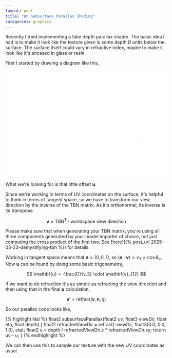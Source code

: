 ```yaml
---
layout: post
title: "On Subsurface Parallax Shading"
categories: graphics
---
```


Recently I tried implementing a fake depth parallax shader. The basic idea I had is to make it look like the texture given is some depth $D$ units below the surface. The surface itself could vary in refractive index, maybe to make it look like it's encased in glass or resin.

First I started by drawing a diagram like this,

<p style="text-align: center;">
	<img src="/assets/img/subsurface_diagram.png" width="600">
</p>

What we're looking for is that little offset $\mathbf{u}$.

Since we're working in terms of UV coordinates on the surface, it's helpful to think in terms of tangent space, so we have to transform our view direction by the inverse of the TBN matrix. As it's orthonormal, its inverse is its transpose.

$$
\mathbf{v} = \text{TBN}^\text{T} \cdot \text{worldspace view direction}
$$

Please make sure that when generating your TBN matrix, you're using all three components generated by your model importer of choice, not just computing the cross product of the first two. See [here]({% post_url 2025-03-23-demystifying-tbn %}) for details.

Working in tangent space means that $\mathbf{n} = (0, 0, 1)$, so $(\mathbf{n} \cdot \mathbf{v}) = v_3 = \cos \theta_o$. Now $\mathbf{u}$ can be found by doing some basic trigonometry,

$$
\mathbf{u} = -\frac{D}{v_3} \cdot \mathbf{v}_{12}
$$

If we want to do refraction it's as simple as refracting the view direction and then using that in the final $\mathbf{u}$ calculation,

$$
\mathbf{v}' = \text{refract}(\mathbf{v}, \mathbf{n}, \eta)
$$

So our parallax code looks like,

{% highlight hlsl %}
float2 subsurfaceParallax(float2 uv, float3 viewDir, float eta, float depth)
{
	float2 refractedViewDir = refract(-viewDir, float3(0.0, 0.0, 1.0), eta);
	float2 u = depth / refractedViewDir.z * refractedViewDir.xy;
	return uv - u;
}
{% endhighlight %}

We can then use this to sample our texture with the new UV coordinates as usual.
